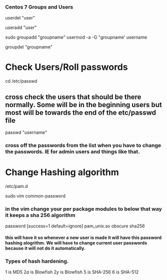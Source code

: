 ### Centos 7 Groups and Users
userdel "user" 

useradd "user" 


sudo groupadd "groupname"
usermod -a -G "groupname' username

groupdel "groupname"


# Check Users/Roll passwords
cd /etc/passwd
## cross check the users that should be there normally. Some will be in the beginning users but most will be towards the end of the etc/passwd file
passwd "username" 
### cross off the passwords from the list when you have to change the passwords. IE for admin users and things like that. 


# Change Hashing algorithm
/etc/pam.d

sudo vim common-password
### in the vim change your per package modules to below that way it keeps a sha 256 algorithm
password  [success=1 default=ignore] pam_unix.so obscure sha256
#### this will have it so whenever a new user is made it will have this password hashing alogrithm. We will have to change current user passwords because it will not do it automatically. 

### Types of hash hardening. 
$1$ is MD5
$2a$ is Blowfish
$2y$ is Blowfish
$5$ is SHA-256
$6$ is SHA-512

